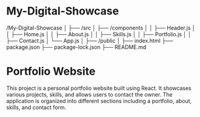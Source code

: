 # My-Digital-Showcase


/My-Digital-Showcase
│
├── /src
│   ├── /components
│   │   ├── Header.js
│   │   ├── Home.js
│   │   ├── About.js
│   │   ├── Skills.js
│   │   ├── Portfolio.js
│   │   ├── Contact.js
│   └── App.js
│
├── /public
│   ├── index.html
├── package.json
├── package-lock.json
├── README.md


# Portfolio Website

This project is a personal portfolio website built using React. It showcases various projects, skills, and allows users to contact the owner. The application is organized into different sections including a portfolio, about, skills, and contact form.




